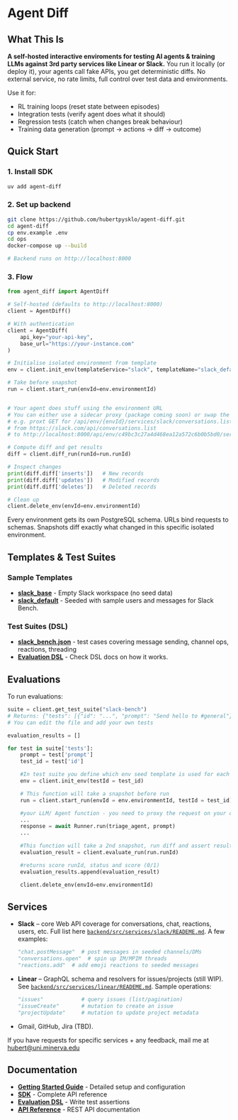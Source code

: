 # Agent Diff


## What This Is

**A self-hosted interactive enviroments for testing AI agents & training LLMs against 3rd party services like Linear or Slack.** You run it locally (or deploy it), your agents call fake APIs, you get deterministic diffs. No external service, no rate limits, full control over test data and environments.

Use it for:
- RL training loops (reset state between episodes)
- Integration tests (verify agent does what it should)
- Regression tests (catch when changes break behaviour)
- Training data generation (prompt → actions → diff → outcome)


## Quick Start

### 1. Install SDK
```bash
uv add agent-diff
```

### 2. Set up backend
```bash
git clone https://github.com/hubertpysklo/agent-diff.git
cd agent-diff
cp env.example .env
cd ops
docker-compose up --build

# Backend runs on http://localhost:8000
```

### 3. Flow
```python
from agent_diff import AgentDiff

# Self-hosted (defaults to http://localhost:8000)
client = AgentDiff()

# With authentication 
client = AgentDiff(
    api_key="your-api-key",
    base_url="https://your-instance.com"
)

# Initialise isolated environment from template
env = client.init_env(templateService="slack", templateName="slack_default", impersonateUserId="U01AGENBOT9")

# Take before snapshot
run = client.start_run(envId=env.environmentId)


# Your agent does stuff using the environment URL 
# You can either use a sidecar proxy (package coming soon) or swap the URLs directly in MCPs
# e.g. proxt GET for /api/env/{envId}/services/slack/conversations.list
# from https://slack.com/api/conversations.list 
# to http://localhost:8000/api/env/c49bc3c27a4d468ea12a572c6b0b5bd0/services/slack/conversations.list 

# Compute diff and get results
diff = client.diff_run(runId=run.runId)

# Inspect changes
print(diff.diff['inserts'])   # New records
print(diff.diff['updates'])   # Modified records
print(diff.diff['deletes'])   # Deleted records

# Clean up
client.delete_env(envId=env.environmentId)
```

Every environment gets its own PostgreSQL schema. URLs bind requests to schemas. Snapshots diff exactly what changed in this specific isolated environment.

## Templates & Test Suites

### Sample Templates
- **[slack_base](examples/slack/seeds/)** - Empty Slack workspace (no seed data)
- **[slack_default](examples/slack/seeds/slack_bench_default.json)** - Seeded with sample users and messages for Slack Bench.

### Test Suites (DSL)
- **[slack_bench.json](examples/slack/testsuites/slack_bench.json)** - test cases covering message sending, channel ops, reactions, threading
- **[Evaluation DSL](docs/evaluation-dsl.md)** - Check DSL docs on how it works.


## Evaluations 

To run evaluations:

```python
suite = client.get_test_suite("slack-bench")
# Returns: {"tests": [{"id": "...", "prompt": "Send hello to #general"}, ...]}
# You can edit the file and add your own tests

evaluation_results = []

for test in suite['tests']:
    prompt = test['prompt']
    test_id = test['id']

    #In test suite you define which env seed template is used for each test
    env = client.init_env(testId = test_id)

    # This function will take a snapshot before run
    run = client.start_run(envId = env.environmentId, testId = test_id) 

    #your LLM/ Agent function - you need to proxy the request on your own for endpoint recived in env.environmentUrl
    ...
    response = await Runner.run(triage_agent, prompt)
    ... 

    #This function will take a 2nd snapshot, run diff and assert results against expedted state defined in test suite
    evaluation_result = client.evaluate_run(run.runId) 

    #returns score runId, status and score (0/1)
    evaluation_results.append(evaluation_result) 

    client.delete_env(envId=env.environmentId)
```

## Services

- **Slack** – core Web API coverage for conversations, chat, reactions, users, etc. Full list here [`backend/src/services/slack/READEME.md`](backend/src/services/slack/READEME.md). A few examples:

  ```python
  "chat.postMessage"  # post messages in seeded channels/DMs
  "conversations.open"  # spin up IM/MPIM threads
  "reactions.add"  # add emoji reactions to seeded messages
  ```

- **Linear** – GraphQL schema and resolvers for issues/projects (still WIP). See [`backend/src/services/linear/READEME.md`](backend/src/services/linear/READEME.md). Sample operations:

  ```python
  "issues"            # query issues (list/pagination)
  "issueCreate"       # mutation to create an issue
  "projectUpdate"     # mutation to update project metadata
  ```

- Gmail, GitHub, Jira (TBD).

If you have requests for specific services + any feedback, mail me at hubert@uni.minerva.edu

## Documentation

- **[Getting Started Guide](docs/getting-started.md)** - Detailed setup and configuration
- **[SDK](sdk/agent_diff_pkg/README.md)** - Complete API reference
- **[Evaluation DSL](docs/evaluation-dsl.md)** - Write test assertions
- **[API Reference](docs/api-reference.md)** - REST API documentation


